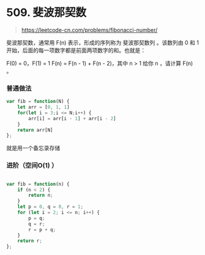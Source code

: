 # 509. 斐波那契数

> https://leetcode-cn.com/problems/fibonacci-number/

斐波那契数，通常用 F(n) 表示，形成的序列称为 斐波那契数列 。该数列由 0 和 1 开始，后面的每一项数字都是前面两项数字的和。也就是：

F(0) = 0，F(1) = 1
F(n) = F(n - 1) + F(n - 2)，其中 n > 1
给你 n ，请计算 F(n) 。

### 普通做法


```js
var fib = function(N) {
    let arr = [0, 1, 1]
    for(let i = 3;i <= N;i++) {
        arr[i] = arr[i - 1] + arr[i - 2]
    }
    return arr[N]
};
```
就是用一个备忘录存储


### 进阶（空间O(1) ）
```js

var fib = function(n) {
    if (n < 2) {
        return n;
    }
    let p = 0, q = 0, r = 1;
    for (let i = 2; i <= n; i++) {
        p = q;
        q = r;
        r = p + q;
    }
    return r;
};
```